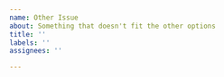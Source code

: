 ```yaml
---
name: Other Issue
about: Something that doesn't fit the other options
title: ''
labels: ''
assignees: ''

---
```




